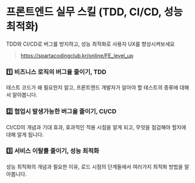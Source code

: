 # 프론트엔드 실무 스킬 (TDD, CI/CD, 성능 최적화)
TDD와 CI/CD로 버그를 방지하고, 성능 최적화로 사용자 UX를 향상시켜보세요
> https://spartacodingclub.kr/online/FE_level_up

### 1️⃣ 비즈니스 로직의 버그율 줄이기, TDD
테스트 코드가 왜 필요한지 알고, 프론트엔드 개발자가 알아야 할 테스트의 종류에 대해서 알아봅니다.

### 2️⃣ 협업시 발생가능한 버그율 줄이기, CI/CD
CI/CD의 개념과 기대 효과, 효과적인 적용 시점을 알게 되고, 무엇을 점검해야 할지에 대해 알게 됩니다.

### 3️⃣ 서비스 이탈률 줄이기, 성능 최적화
성능 최적화의 개념과 필요한 이유, 로드 시점의 단계들에서 여러가지 최적화 방법을 알아봅니다.